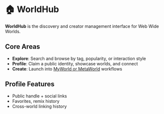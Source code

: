 # 🏠 WorldHub

**WorldHub** is the discovery and creator management interface for Web Wide Worlds.

## Core Areas

- **Explore**: Search and browse by tag, popularity, or interaction style
- **Profile**: Claim a public identity, showcase worlds, and connect
- **Create**: Launch into [MyWorld or MetaWorld](./MyWorld_vs_MetaWorld.md) workflows

## Profile Features

- Public handle + social links
- Favorites, remix history
- Cross-world linking history
